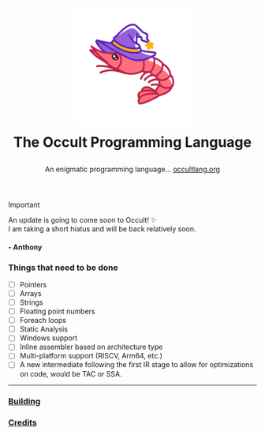 <div align="center" style="display: grid; place-items: center; gap: 10px;">
  <a href="https://occultlang.org/" target="_blank">
    <img src="mascot.svg" width="240" alt="Occult Logo">
  </a>
  <h1 style="margin: 5px;">The Occult Programming Language</h1>
  <p align="center">An enigmatic programming language... <a href="https://occultlang.org" target="_blank">occultlang.org</a></p> <br>
</div>

> [!IMPORTANT]
> An update is going to come soon to Occult! ✨ <br>
> I am taking a short hiatus and will be back relatively soon.
> #### - Anthony

### Things that need to be done
- [ ] Pointers
- [ ] Arrays
- [ ] Strings 
- [ ] Floating point numbers
- [ ] Foreach loops
- [ ] Static Analysis
- [ ] Windows support
- [ ] Inline assembler based on architecture type
- [ ] Multi-platform support (RISCV, Arm64, etc.)
- [ ] A new intermediate following the first IR stage to allow for optimizations on code, would be TAC or SSA. 

_____________________________________________________________________________

### [Building](https://github.com/occultlang/occult/blob/main/BUILDING.md)
### [Credits](https://github.com/occultlang/occult/blob/main/CREDITS.md)

